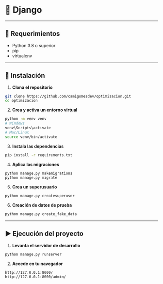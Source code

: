 # 🐍 Django

---

## 🚀 Requerimientos

- Python 3.8 o superior
- pip
- virtualenv

---

## 🔧 Instalación

1. **Clona el repositorio**
```bash
git clone https://github.com/camigomezdev/optimizacion.git
cd optimizacion
```

2. **Crea y activa un entorno virtual**
```bash
python -m venv venv
# Windows
venv\Scripts\activate
# Mac/Linux
source venv/bin/activate
```

3. **Instala las dependencias**
```bash
pip install -r requirements.txt
```

4. **Aplica las migraciones**
```bash
python manage.py makemigrations
python manage.py migrate
```

5. **Crea un superusuario**
```bash
python manage.py createsuperuser
```

6. **Creación de datos de prueba**
```bash
python manage.py create_fake_data
```

---

## ▶️ Ejecución del proyecto

1. **Levanta el servidor de desarrollo**
```bash
python manage.py runserver
```

2. **Accede en tu navegador**

```
http://127.0.0.1:8000/
http://127.0.0.1:8000/admin/
```
